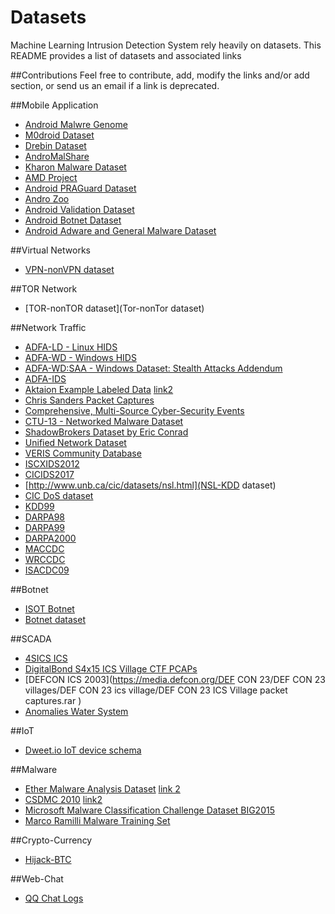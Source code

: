 # Datasets
Machine Learning Intrusion Detection System rely heavily on datasets. This README provides a list of datasets
and associated links

##Contributions
Feel free to contribute, add, modify the links and/or add section, or send us an email if a link is deprecated.


##Mobile Application
* [Android Malwre Genome](http://www.malgenomeproject.org/)
* [M0droid Dataset](http://m0droid.netai.net/modroid/)
* [Drebin Dataset](http://user.informatik.uni-goettingen.de/~darp/drebin/)
* [AndroMalShare](http://sanddroid.xjtu.edu.cn:8080/#home)
* [Kharon Malware Dataset](http://kharon.gforge.inria.fr/dataset/)
* [AMD Project](http://amd.arguslab.org/)
* [Android PRAGuard Dataset](http://pralab.diee.unica.it/en/AndroidPRAGuardDataset)
* [Andro Zoo](https://androzoo.uni.lu/)
* [Android Validation Dataset](http://www.unb.ca/cic/datasets/android-validation.html)
* [Android Botnet Dataset](http://www.unb.ca/cic/datasets/android-botnet.html)
* [Android Adware and General Malware Dataset](http://www.unb.ca/cic/datasets/android-adware.html)

##Virtual Networks
* [VPN-nonVPN dataset](http://www.unb.ca/cic/datasets/vpn.html)


##TOR Network
* [TOR-nonTOR dataset](Tor-nonTor dataset)

##Network Traffic 
* [ADFA-LD - Linux HIDS](https://www.unsw.adfa.edu.au/unsw-canberra-cyber/cybersecurity/ADFA-IDS-Datasets/) 
* [ADFA-WD - Windows HIDS](https://www.unsw.adfa.edu.au/unsw-canberra-cyber/cybersecurity/ADFA-IDS-Datasets/)
* [ADFA-WD:SAA - Windows Dataset: Stealth Attacks Addendum](https://www.unsw.adfa.edu.au/unsw-canberra-cyber/cybersecurity/ADFA-IDS-Datasets/)
* [ADFA-IDS](https://www.azsecure-data.org/other-data.html)
* [Aktaion Example Labeled Data](https://github.com/jzadeh/Aktaion) [link2](https://www.azsecure-data.org/other-data.html)
* [Chris Sanders Packet Captures](https://github.com/chrissanders/packets)
* [Comprehensive, Multi-Source Cyber-Security Events](https://csr.lanl.gov/data/cyber1/)
* [CTU-13 - Networked Malware Dataset](https://mcfp.weebly.com/the-ctu-13-dataset-a-labeled-dataset-with-botnet-normal-and-background-traffic.html)
* [ShadowBrokers Dataset by Eric Conrad](http://www.ericconrad.com/2017/04/shadowbrokers-pcaps-etc.html)
* [Unified Network Dataset](https://csr.lanl.gov/data/2017.html)
* [VERIS Community Database](https://github.com/vz-risk/VCDB)
* [ISCXIDS2012](http://www.unb.ca/cic/datasets/ids.html)
* [CICIDS2017](http://www.unb.ca/cic/datasets/ids-2017.html)
* [http://www.unb.ca/cic/datasets/nsl.html](NSL-KDD dataset)
* [CIC DoS dataset](http://www.unb.ca/cic/datasets/dos-dataset.html)
* [KDD99](http://kdd.ics.uci.edu/databases/kddcup99/kddcup99.html)
* [DARPA98](https://www.ll.mit.edu/ideval/data/)
* [DARPA99](https://www.ll.mit.edu/ideval/data/)
* [DARPA2000](https://www.ll.mit.edu/ideval/data/)
* [MACCDC](https://www.netresec.com/?page=MACCDC)
* [WRCCDC](https://archive.wrccdc.org/pcaps/)
* [ISACDC09](http://www.westpoint.edu/crc/SitePages/DataSets.aspx)


##Botnet
* [ISOT Botnet](https://www.uvic.ca/engineering/ece/isot/datasets/)
* [Botnet dataset](http://www.unb.ca/cic/datasets/botnet.html)

##SCADA
* [4SICS ICS](https://www.netresec.com/?page=PCAP4SICS)
* [DigitalBond S4x15 ICS Village CTF PCAPs](https://www.netresec.com/?page=DigitalBond_S4)
* [DEFCON ICS 2003](https://media.defcon.org/DEF CON 23/DEF CON 23 villages/DEF CON 23 ics village/DEF CON 23 ICS Village packet captures.rar )
* [Anomalies Water System](https://www.sciencedirect.com/science/article/pii/S2352340917303402)

##IoT
* [Dweet.io IoT device schema](https://eprints.soton.ac.uk/407966/)


##Malware
* [Ether Malware Analysis Dataset](http://ether.gtisc.gatech.edu/malware.html) [link 2](https://www.azsecure-data.org/other-data.html)
* [CSDMC 2010](http://csmining.org/index.php/malicious-software-datasets-.html) [link2](https://www.azsecure-data.org/other-data.html)
* [Microsoft Malware Classification Challenge Dataset BIG2015](https://www.kaggle.com/c/malware-classification)
* [Marco Ramilli Malware Training Set](https://github.com/marcoramilli/MalwareTrainingSets)

##Crypto-Currency
* [Hijack-BTC](https://github.com/nsg-ethz/hijack-btc)

##Web-Chat
* [QQ Chat Logs](https://www.azsecure-data.org/other-data.html)
